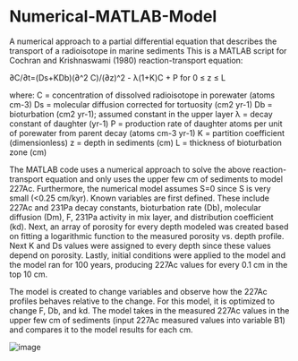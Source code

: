 # Numerical-MATLAB-Model
A numerical approach to a partial differential equation that describes the transport of a radioisotope in marine sediments
This is a MATLAB script for Cochran and Krishnaswami (1980) reaction-transport equation:

∂C/∂t=(Ds+KDb)(∂^2 C)/(∂z)^2 - λ(1+K)C + P        for 0 ≤ z ≤ L					

where:
C = concentration of dissolved radioisotope in porewater (atoms cm-3)
Ds = molecular diffusion corrected for tortuosity (cm2 yr-1)
Db = bioturbation (cm2 yr-1); assumed constant in the upper layer 
λ = decay constant of daughter (yr-1)
P = production rate of daughter atoms per unit of porewater from parent decay (atoms cm-3 yr-1)
K = partition coefficient (dimensionless) 
z = depth in sediments (cm)
L = thickness of bioturbation zone (cm)	

The MATLAB code uses a numerical approach to solve the above reaction-transport equation and only uses the upper few cm of sediments to model 227Ac. 
Furthermore, the numerical model assumes S=0 since S is very small (<0.25 cm/kyr). Known variables are first defined. These include 227Ac and 231Pa 
decay constants, bioturbation rate (Db), molecular diffusion (Dm), F, 231Pa activity in mix layer, and distribution coefficient (kd). Next, an array 
of porosity for every depth modeled was created based on fitting a logarithmic function to the measured porosity vs. depth profile. Next K and Ds 
values were assigned to every depth since these values depend on porosity. Lastly, initial conditions were applied to the model and the model ran 
for 100 years, producing 227Ac values for every 0.1 cm in the top 10 cm.  

The model is created to change variables and observe how the 227Ac profiles behaves relative to the change. For this model, it is optimized to 
change F, Db, and kd. The model takes in the measured 227Ac values in the upper few cm of sediments (input 227Ac measured values into variable B1) 
and compares it to the model results for each cm. 


![image](https://user-images.githubusercontent.com/109116048/178394346-958ad301-7cfc-41d1-936f-64053e5775d0.png)
